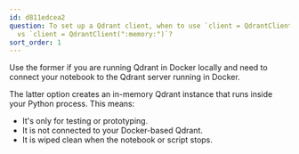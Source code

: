 ```yaml
---
id: d811edcea2
question: To set up a Qdrant client, when to use `client = QdrantClient("http://localhost:6333")`
  vs `client = QdrantClient(":memory:")`?
sort_order: 1
---
```


Use the former if you are running Qdrant in Docker locally and need to connect your notebook to the Qdrant server running in Docker.

The latter option creates an in-memory Qdrant instance that runs inside your Python process. This means:

- It's only for testing or prototyping.
- It is not connected to your Docker-based Qdrant.
- It is wiped clean when the notebook or script stops.